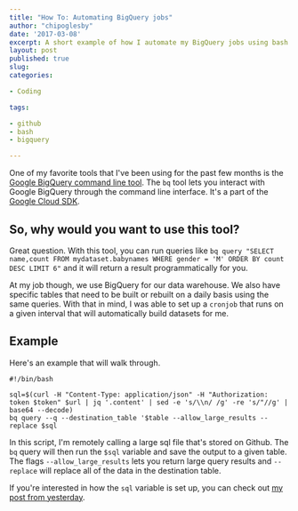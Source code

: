 ```yaml
---
title: "How To: Automating BigQuery jobs"
author: "chipoglesby"
date: '2017-03-08'
excerpt: A short example of how I automate my BigQuery jobs using bash.
layout: post
published: true
slug:
categories:

- Coding

tags:

- github
- bash
- bigquery

---
```


One of my favorite tools that I've been using for the past few months is the 
[Google BigQuery command line tool](https://cloud.google.com/bigquery/bq-command-line-tool).
The `bq` tool lets you interact with Google BigQuery through the command line interface. It's a part of the 
[Google Cloud SDK](https://cloud.google.com/sdk/gcloud/reference/). 

## So, why would you want to use this tool? 

Great question. With this tool, you can run queries like
`bq query "SELECT name,count FROM mydataset.babynames WHERE gender = 'M' ORDER BY count DESC LIMIT 6"`
and it will return a result programmatically for you.

At my job though, we use BigQuery for our data warehouse. We also have specific tables that need to be built
or rebuilt on a daily basis using the same queries. With that in mind, I was able to set up a `cronjob` that runs
on a given interval that will automatically build datasets for me.

## Example
Here's an example that will walk through.

```
#!/bin/bash

sql=$(curl -H "Content-Type: application/json" -H "Authorization: token $token" $url | jq '.content' | sed -e 's/\\n/ /g' -re 's/"//g' | base64 --decode)
bq query --q --destination_table '$table --allow_large_results --replace $sql
```

In this script, I'm remotely calling a large sql file that's stored on Github.
The `bq` query will then run the `$sql` variable and save the output to a given table.
The flags `--allow_large_results` lets you return large query results and
`--replace` will replace all of the data in the destination table.

If you're interested in how the `sql` variable is set up, you can check out
[my post from yesterday](http://www.chipoglesby.com/2017/03/github-and-bash/).
